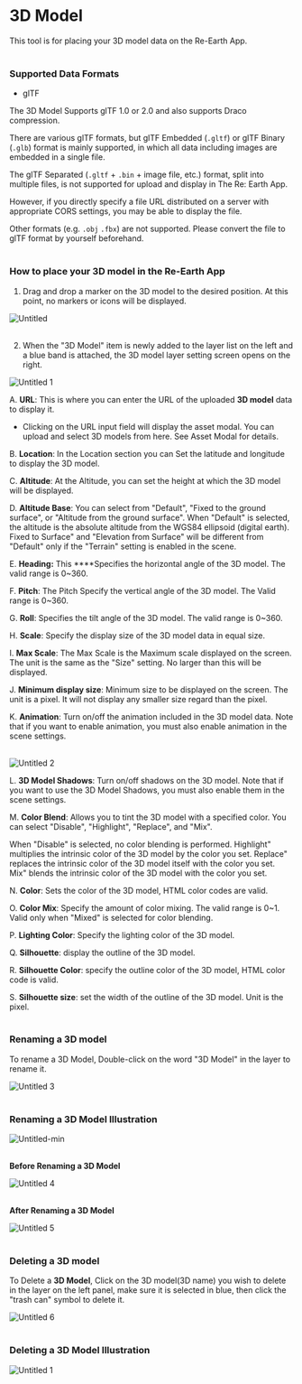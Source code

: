 # 3D Model

This tool is for placing your 3D model data on the Re-Earth App.
<br>
<br>

### Supported Data Formats

- glTF

The 3D Model Supports glTF 1.0 or 2.0 and also supports Draco compression.

There are various glTF formats, but glTF Embedded (`.gltf`) or glTF Binary (`.glb`) format is mainly supported, in which all data including images are embedded in a single file.

The glTF Separated (`.gltf` + `.bin` + image file, etc.) format, split into multiple files, is not supported for upload and display in The Re: Earth App. 

However, if you directly specify a file URL distributed on a server with appropriate CORS settings, you may be able to display the file.

Other formats (e.g. `.obj` `.fbx`) are not supported. Please convert the file to glTF format by yourself beforehand.
<br>
<br>

### How to place your 3D model in the Re-Earth App

1. Drag and drop a marker on the 3D model to the desired position. At this point, no markers or icons will be displayed.

![Untitled](https://github.com/CS-eukarya/User-Manual-English-/assets/154571156/5a53df56-9017-4df4-a7d3-510c442b5a0b)
<br>
<br>

2. When the "3D Model" item is newly added to the layer list on the left and a blue band is attached, the 3D model layer setting screen opens on the right.

![Untitled 1](https://github.com/CS-eukarya/User-Manual-English-/assets/154571156/fd865083-bfcc-4a03-8a0d-5ab88f2f0ab4)

A. **URL**: This is where you can enter the URL of the uploaded **3D model** data to display it.

- Clicking on the URL input field will display the asset modal. You can upload and select 3D models from here. See Asset Modal for details.

B. **Location**: In the Location section you can Set the latitude and longitude to display the 3D model.

C. **Altitude**: At the Altitude, you can set the height at which the 3D model will be displayed.

D. **Altitude Base**: You can select from "Default", "Fixed to the ground surface", or "Altitude from the ground surface". When "Default" is selected, the altitude is the absolute altitude from the WGS84 ellipsoid (digital earth). Fixed to Surface" and "Elevation from Surface" will be different from "Default" only if the "Terrain" setting is enabled in the scene.

E. **Heading:** This ****Specifies the horizontal angle of the 3D model. The valid range is 0~360.

F. **Pitch**: The Pitch Specify the vertical angle of the 3D model. The Valid range is 0~360.

G. **Roll**: Specifies the tilt angle of the 3D model. The valid range is 0~360.

H. **Scale**: Specify the display size of the 3D model data in equal size.

I. **Max Scale**: The Max Scale is the Maximum scale displayed on the screen. The unit is the same as the "Size" setting. No larger than this will be displayed.

J. **Minimum display size**: Minimum size to be displayed on the screen. The unit is a pixel. It will not display any smaller size regard than the pixel.

K. **Animation**: Turn on/off the animation included in the 3D model data. Note that if you want to enable animation, you must also enable animation in the scene settings.
<br>
<br>

![Untitled 2](https://github.com/CS-eukarya/User-Manual-English-/assets/154571156/e1fc7763-16a6-45f6-af80-75eb6d974fa6)

L. **3D Model Shadows**: Turn on/off shadows on the 3D model. Note that if you want to use the 3D Model Shadows, you must also enable them in the scene settings.

M. **Color Blend**: Allows you to tint the 3D model with a specified color. You can select "Disable", "Highlight", "Replace", and "Mix". 

When "Disable" is selected, no color blending is performed. Highlight" multiplies the intrinsic color of the 3D model by the color you set. Replace" replaces the intrinsic color of the 3D model itself with the color you set. Mix" blends the intrinsic color of the 3D model with the color you set.

N. **Color**: Sets the color of the 3D model, HTML color codes are valid.

O. **Color Mix**: Specify the amount of color mixing. The valid range is 0~1. Valid only when "Mixed" is selected for color blending.

P. **Lighting Color**: Specify the lighting color of the 3D model.

Q. **Silhouette**: display the outline of the 3D model.

R. **Silhouette Color**: specify the outline color of the 3D model, HTML color code is valid.

S. **Silhouette size**: set the width of the outline of the 3D model. Unit is the pixel.
<br>
<br>

### Renaming a 3D model

To rename a 3D Model, Double-click on the word "3D Model" in the layer to rename it.

![Untitled 3](https://github.com/CS-eukarya/User-Manual-English-/assets/154571156/8f228cec-2e59-4e67-934a-882384788423)
<br>
<br>

### Renaming a 3D Model Illustration

![Untitled-min](https://github.com/CS-eukarya/User-Manual-English-/assets/154571156/5eeb64ab-90ee-4ee5-b2ec-f8463f0e98fc)
<br>
<br>

**Before Renaming a 3D Model**

![Untitled 4](https://github.com/CS-eukarya/User-Manual-English-/assets/154571156/d7490025-84df-4fbc-bcb2-c33cc1160c58)
<br>
<br>

**After Renaming a 3D Model**

![Untitled 5](https://github.com/CS-eukarya/User-Manual-English-/assets/154571156/a5d8d21d-eff3-415d-9580-fb1955c34a4a)
<br>
<br>

### Deleting a 3D model

To Delete a **3D Model**, Click on the 3D model(3D name) you wish to delete in the layer on the left panel, make sure it is selected in blue, then click the "trash can" symbol to delete it.

![Untitled 6](https://github.com/CS-eukarya/User-Manual-English-/assets/154571156/55fdd8c8-4e65-4d25-a095-5249f59e25fc)
<br>
<br>

### Deleting a 3D Model Illustration

![Untitled 1](https://github.com/CS-eukarya/User-Manual-English-/assets/154571156/db502f89-0db5-424c-8614-1a2758596e19)
